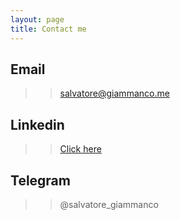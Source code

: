 ```yaml
---
layout: page
title: Contact me
---
```


## Email
> > [salvatore@giammanco.me](mailto:salvatore@giammanco.me)

## Linkedin

> > [Click here](https://www.linkedin.com/in/salvatore-giammanco-04530131/)

## Telegram

> > @salvatore_giammanco